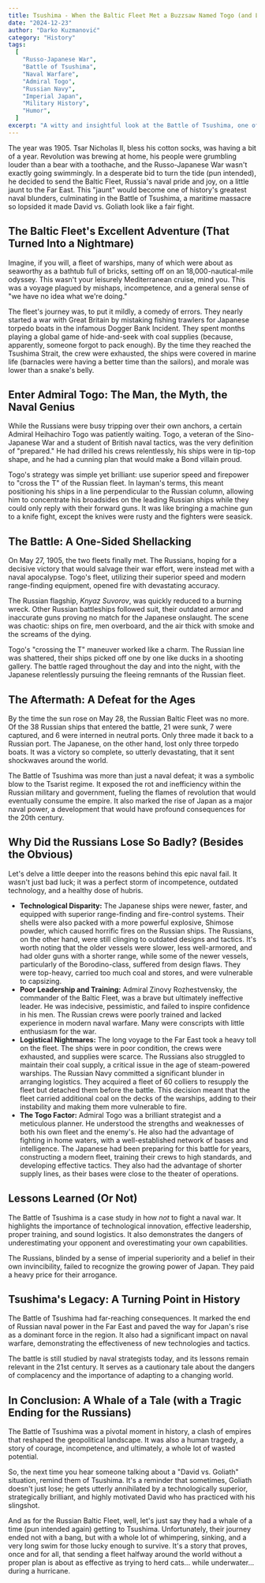 ```yaml
---
title: Tsushima - When the Baltic Fleet Met a Buzzsaw Named Togo (and Lost an Arm, a Leg, and Pretty Much Everything Else)
date: "2024-12-23"
author: "Darko Kuzmanović"
category: "History"
tags:
  [
    "Russo-Japanese War",
    "Battle of Tsushima",
    "Naval Warfare",
    "Admiral Togo",
    "Russian Navy",
    "Imperial Japan",
    "Military History",
    "Humor",
  ]
excerpt: "A witty and insightful look at the Battle of Tsushima, one of history's most lopsided naval engagements. Explore the blunders, the brilliance, and the sheer absurdity of this pivotal battle in the Russo-Japanese War."
---
```


The year was 1905. Tsar Nicholas II, bless his cotton socks, was having a bit of a year. Revolution was brewing at home, his people were grumbling louder than a bear with a toothache, and the Russo-Japanese War wasn't exactly going swimmingly. In a desperate bid to turn the tide (pun intended), he decided to send the Baltic Fleet, Russia's naval pride and joy, on a little jaunt to the Far East. This "jaunt" would become one of history's greatest naval blunders, culminating in the Battle of Tsushima, a maritime massacre so lopsided it made David vs. Goliath look like a fair fight.

## The Baltic Fleet's Excellent Adventure (That Turned Into a Nightmare)

Imagine, if you will, a fleet of warships, many of which were about as seaworthy as a bathtub full of bricks, setting off on an 18,000-nautical-mile odyssey. This wasn't your leisurely Mediterranean cruise, mind you. This was a voyage plagued by mishaps, incompetence, and a general sense of "we have no idea what we're doing."

The fleet's journey was, to put it mildly, a comedy of errors. They nearly started a war with Great Britain by mistaking fishing trawlers for Japanese torpedo boats in the infamous Dogger Bank Incident. They spent months playing a global game of hide-and-seek with coal supplies (because, apparently, someone forgot to pack enough). By the time they reached the Tsushima Strait, the crew were exhausted, the ships were covered in marine life (barnacles were having a better time than the sailors), and morale was lower than a snake's belly.

## Enter Admiral Togo: The Man, the Myth, the Naval Genius

While the Russians were busy tripping over their own anchors, a certain Admiral Heihachiro Togo was patiently waiting. Togo, a veteran of the Sino-Japanese War and a student of British naval tactics, was the very definition of "prepared." He had drilled his crews relentlessly, his ships were in tip-top shape, and he had a cunning plan that would make a Bond villain proud.

Togo's strategy was simple yet brilliant: use superior speed and firepower to "cross the T" of the Russian fleet. In layman's terms, this meant positioning his ships in a line perpendicular to the Russian column, allowing him to concentrate his broadsides on the leading Russian ships while they could only reply with their forward guns. It was like bringing a machine gun to a knife fight, except the knives were rusty and the fighters were seasick.

## The Battle: A One-Sided Shellacking

On May 27, 1905, the two fleets finally met. The Russians, hoping for a decisive victory that would salvage their war effort, were instead met with a naval apocalypse. Togo's fleet, utilizing their superior speed and modern range-finding equipment, opened fire with devastating accuracy.

The Russian flagship, _Knyaz Suvorov_, was quickly reduced to a burning wreck. Other Russian battleships followed suit, their outdated armor and inaccurate guns proving no match for the Japanese onslaught. The scene was chaotic: ships on fire, men overboard, and the air thick with smoke and the screams of the dying.

Togo's "crossing the T" maneuver worked like a charm. The Russian line was shattered, their ships picked off one by one like ducks in a shooting gallery. The battle raged throughout the day and into the night, with the Japanese relentlessly pursuing the fleeing remnants of the Russian fleet.

## The Aftermath: A Defeat for the Ages

By the time the sun rose on May 28, the Russian Baltic Fleet was no more. Of the 38 Russian ships that entered the battle, 21 were sunk, 7 were captured, and 6 were interned in neutral ports. Only three made it back to a Russian port. The Japanese, on the other hand, lost only three torpedo boats. It was a victory so complete, so utterly devastating, that it sent shockwaves around the world.

The Battle of Tsushima was more than just a naval defeat; it was a symbolic blow to the Tsarist regime. It exposed the rot and inefficiency within the Russian military and government, fueling the flames of revolution that would eventually consume the empire. It also marked the rise of Japan as a major naval power, a development that would have profound consequences for the 20th century.

## Why Did the Russians Lose So Badly? (Besides the Obvious)

Let's delve a little deeper into the reasons behind this epic naval fail. It wasn't just bad luck; it was a perfect storm of incompetence, outdated technology, and a healthy dose of hubris.

- **Technological Disparity:** The Japanese ships were newer, faster, and equipped with superior range-finding and fire-control systems. Their shells were also packed with a more powerful explosive, Shimose powder, which caused horrific fires on the Russian ships. The Russians, on the other hand, were still clinging to outdated designs and tactics. It's worth noting that the older vessels were slower, less well-armored, and had older guns with a shorter range, while some of the newer vessels, particularly of the Borodino-class, suffered from design flaws. They were top-heavy, carried too much coal and stores, and were vulnerable to capsizing.
- **Poor Leadership and Training:** Admiral Zinovy Rozhestvensky, the commander of the Baltic Fleet, was a brave but ultimately ineffective leader. He was indecisive, pessimistic, and failed to inspire confidence in his men. The Russian crews were poorly trained and lacked experience in modern naval warfare. Many were conscripts with little enthusiasm for the war.
- **Logistical Nightmares:** The long voyage to the Far East took a heavy toll on the fleet. The ships were in poor condition, the crews were exhausted, and supplies were scarce. The Russians also struggled to maintain their coal supply, a critical issue in the age of steam-powered warships. The Russian Navy committed a significant blunder in arranging logistics. They acquired a fleet of 60 colliers to resupply the fleet but detached them before the battle. This decision meant that the fleet carried additional coal on the decks of the warships, adding to their instability and making them more vulnerable to fire.
- **The Togo Factor:** Admiral Togo was a brilliant strategist and a meticulous planner. He understood the strengths and weaknesses of both his own fleet and the enemy's. He also had the advantage of fighting in home waters, with a well-established network of bases and intelligence. The Japanese had been preparing for this battle for years, constructing a modern fleet, training their crews to high standards, and developing effective tactics. They also had the advantage of shorter supply lines, as their bases were close to the theater of operations.

## Lessons Learned (Or Not)

The Battle of Tsushima is a case study in how _not_ to fight a naval war. It highlights the importance of technological innovation, effective leadership, proper training, and sound logistics. It also demonstrates the dangers of underestimating your opponent and overestimating your own capabilities.

The Russians, blinded by a sense of imperial superiority and a belief in their own invincibility, failed to recognize the growing power of Japan. They paid a heavy price for their arrogance.

## Tsushima's Legacy: A Turning Point in History

The Battle of Tsushima had far-reaching consequences. It marked the end of Russian naval power in the Far East and paved the way for Japan's rise as a dominant force in the region. It also had a significant impact on naval warfare, demonstrating the effectiveness of new technologies and tactics.

The battle is still studied by naval strategists today, and its lessons remain relevant in the 21st century. It serves as a cautionary tale about the dangers of complacency and the importance of adapting to a changing world.

## In Conclusion: A Whale of a Tale (with a Tragic Ending for the Russians)

The Battle of Tsushima was a pivotal moment in history, a clash of empires that reshaped the geopolitical landscape. It was also a human tragedy, a story of courage, incompetence, and ultimately, a whole lot of wasted potential.

So, the next time you hear someone talking about a "David vs. Goliath" situation, remind them of Tsushima. It's a reminder that sometimes, Goliath doesn't just lose; he gets utterly annihilated by a technologically superior, strategically brilliant, and highly motivated David who has practiced with his slingshot.

And as for the Russian Baltic Fleet, well, let's just say they had a whale of a time (pun intended again) getting to Tsushima. Unfortunately, their journey ended not with a bang, but with a whole lot of whimpering, sinking, and a very long swim for those lucky enough to survive. It's a story that proves, once and for all, that sending a fleet halfway around the world without a proper plan is about as effective as trying to herd cats... while underwater... during a hurricane.
